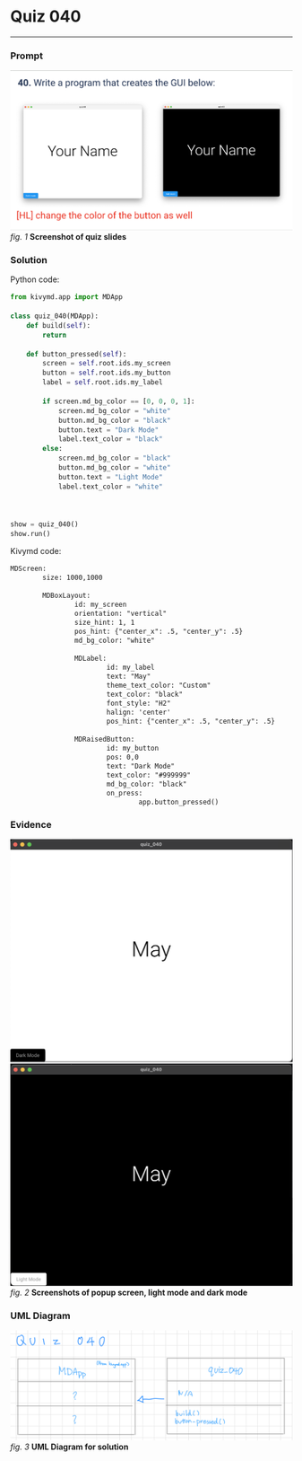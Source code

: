 # Quiz 040
<hr>

### Prompt
![](images/quiz_040_slide.png)
*fig. 1* **Screenshot of quiz slides**

### Solution
Python code:
```.py
from kivymd.app import MDApp

class quiz_040(MDApp):
    def build(self):
        return

    def button_pressed(self):
        screen = self.root.ids.my_screen
        button = self.root.ids.my_button
        label = self.root.ids.my_label

        if screen.md_bg_color == [0, 0, 0, 1]:
            screen.md_bg_color = "white"
            button.md_bg_color = "black"
            button.text = "Dark Mode"
            label.text_color = "black"
        else:
            screen.md_bg_color = "black"
            button.md_bg_color = "white"
            button.text = "Light Mode"
            label.text_color = "white"



show = quiz_040()
show.run()
```
Kivymd code:
```.kv
MDScreen:
        size: 1000,1000

        MDBoxLayout:
                id: my_screen
                orientation: "vertical"
                size_hint: 1, 1
                pos_hint: {"center_x": .5, "center_y": .5}
                md_bg_color: "white"

                MDLabel:
                        id: my_label
                        text: "May"
                        theme_text_color: "Custom"
                        text_color: "black"
                        font_style: "H2"
                        halign: 'center'
                        pos_hint: {"center_x": .5, "center_y": .5}

                MDRaisedButton:
                        id: my_button
                        pos: 0,0
                        text: "Dark Mode"
                        text_color: "#999999"
                        md_bg_color: "black"
                        on_press:
                                app.button_pressed()
```

### Evidence
![](images/quiz_040_evidence1.png)
![](images/quiz_040_evidence2.png)
*fig. 2* **Screenshots of popup screen, light mode and dark mode**

### UML Diagram
![](images/quiz_040_diagram.jpg)
*fig. 3* **UML Diagram for solution**